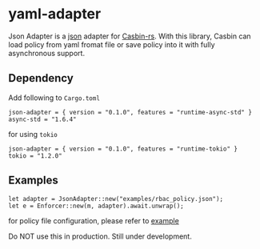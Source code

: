 # yaml-adapter

Json Adapter is a [json](https://github.com/serde-rs/json) adapter for [Casbin-rs](https://github.com/casbin/casbin-rs). With this library, Casbin can load policy from yaml fromat file or save policy into it with fully asynchronous support.

## Dependency

Add following to `Cargo.toml`

```
json-adapter = { version = "0.1.0", features = "runtime-async-std" }
async-std = "1.6.4"
```

for using `tokio`

```
json-adapter = { version = "0.1.0", features = "runtime-tokio" }
tokio = "1.2.0"
```

## Examples

```
let adapter = JsonAdapter::new("examples/rbac_policy.json");
let e = Enforcer::new(m, adapter).await.unwrap();
```

for policy file configuration, please refer to [example](../examples)


Do NOT use this in production. Still under development.

